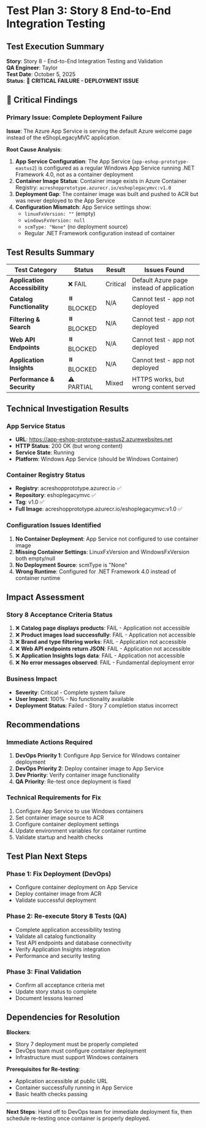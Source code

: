 # Test Plan 3: Story 8 End-to-End Integration Testing

## Test Execution Summary

**Story**: Story 8 - End-to-End Integration Testing and Validation  
**QA Engineer**: Taylor  
**Test Date**: October 5, 2025  
**Status**: 🚨 **CRITICAL FAILURE - DEPLOYMENT ISSUE**  

## 🚨 Critical Findings

### Primary Issue: Complete Deployment Failure
**Issue**: The Azure App Service is serving the default Azure welcome page instead of the eShopLegacyMVC application.

**Root Cause Analysis**:
1. **App Service Configuration**: The App Service (`app-eshop-prototype-eastus2`) is configured as a regular Windows App Service running .NET Framework 4.0, not as a container deployment
2. **Container Image Status**: Container image exists in Azure Container Registry: `acreshopprototype.azurecr.io/eshoplegacymvc:v1.0`
3. **Deployment Gap**: The container image was built and pushed to ACR but was never deployed to the App Service
4. **Configuration Mismatch**: App Service settings show:
   - `linuxFxVersion: ""` (empty)
   - `windowsFxVersion: null` 
   - `scmType: "None"` (no deployment source)
   - Regular .NET Framework configuration instead of container

## Test Results Summary

| Test Category | Status | Result | Issues Found |
|---------------|---------|--------|--------------|
| **Application Accessibility** | ❌ FAIL | Critical | Default Azure page instead of application |
| **Catalog Functionality** | ⏸️ BLOCKED | N/A | Cannot test - app not deployed |
| **Filtering & Search** | ⏸️ BLOCKED | N/A | Cannot test - app not deployed |
| **Web API Endpoints** | ⏸️ BLOCKED | N/A | Cannot test - app not deployed |
| **Application Insights** | ⏸️ BLOCKED | N/A | Cannot test - app not deployed |
| **Performance & Security** | ⚠️ PARTIAL | Mixed | HTTPS works, but wrong content served |

## Technical Investigation Results

### App Service Status
- **URL**: https://app-eshop-prototype-eastus2.azurewebsites.net
- **HTTP Status**: 200 OK (but wrong content)
- **Service State**: Running
- **Platform**: Windows App Service (should be Windows Container)

### Container Registry Status  
- **Registry**: acreshopprototype.azurecr.io ✅
- **Repository**: eshoplegacymvc ✅  
- **Tag**: v1.0 ✅
- **Full Image**: acreshopprototype.azurecr.io/eshoplegacymvc:v1.0 ✅

### Configuration Issues Identified
1. **No Container Deployment**: App Service not configured to use container image
2. **Missing Container Settings**: LinuxFxVersion and WindowsFxVersion both empty/null
3. **No Deployment Source**: scmType is "None"
4. **Wrong Runtime**: Configured for .NET Framework 4.0 instead of container runtime

## Impact Assessment

### Story 8 Acceptance Criteria Status
1. ❌ **Catalog page displays products**: FAIL - Application not accessible
2. ❌ **Product images load successfully**: FAIL - Application not accessible  
3. ❌ **Brand and type filtering works**: FAIL - Application not accessible
4. ❌ **Web API endpoints return JSON**: FAIL - Application not accessible
5. ❌ **Application Insights logs data**: FAIL - Application not accessible
6. ❌ **No error messages observed**: FAIL - Fundamental deployment error

### Business Impact
- **Severity**: Critical - Complete system failure
- **User Impact**: 100% - No functionality available
- **Deployment Status**: Failed - Story 7 completion status incorrect

## Recommendations

### Immediate Actions Required
1. **DevOps Priority 1**: Configure App Service for Windows container deployment
2. **DevOps Priority 2**: Deploy container image to App Service
3. **Dev Priority**: Verify container image functionality
4. **QA Priority**: Re-test once deployment is fixed

### Technical Requirements for Fix
1. Configure App Service to use Windows containers
2. Set container image source to ACR
3. Configure container deployment settings
4. Update environment variables for container runtime
5. Validate startup and health checks

## Test Plan Next Steps

### Phase 1: Fix Deployment (DevOps)
- Configure container deployment on App Service
- Deploy container image from ACR
- Validate successful deployment

### Phase 2: Re-execute Story 8 Tests (QA)
- Complete application accessibility testing
- Validate all catalog functionality
- Test API endpoints and database connectivity
- Verify Application Insights integration
- Performance and security testing

### Phase 3: Final Validation
- Confirm all acceptance criteria met
- Update story status to complete
- Document lessons learned

## Dependencies for Resolution

**Blockers**:
- Story 7 deployment must be properly completed
- DevOps team must configure container deployment
- Infrastructure must support Windows containers

**Prerequisites for Re-testing**:
- Application accessible at public URL
- Container successfully running in App Service
- Basic health checks passing

---

**Next Steps**: Hand off to DevOps team for immediate deployment fix, then schedule re-testing once container is properly deployed.